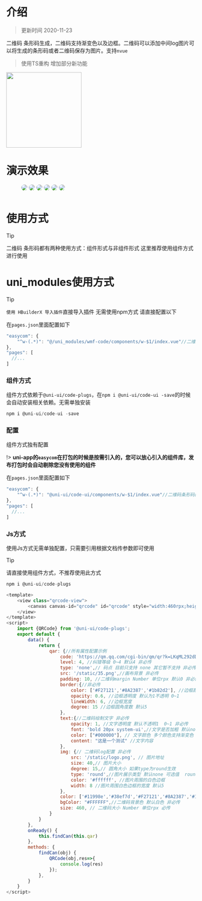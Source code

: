 # 介绍

> 更新时间 2020-11-23

二维码 条形码生成，二维码支持渐变色以及边框。二维码可以添加中间log图片可以将生成的条形码或者二维码保存为图片。支持`nvue`

> 使用TS重构 增加部分新功能


<img src="https://img.lovewmf.com/20211122.png" width="200"/>

# 演示效果

<figure>
<img src="https://p6-juejin.byteimg.com/tos-cn-i-k3u1fbpfcp/07d4381cff624fc79ab28cdd1bf3cc6a~tplv-k3u1fbpfcp-watermark.image" style="margin-bottom: 10px;border-radius: 10px;" />
<img src="https://p1-juejin.byteimg.com/tos-cn-i-k3u1fbpfcp/71d7c20e8c91495c81d245ccfc83d7e7~tplv-k3u1fbpfcp-watermark.image" style="margin-bottom: 10px;border-radius: 10px;" />
<img src="https://p3-juejin.byteimg.com/tos-cn-i-k3u1fbpfcp/bfe9eb88cea44007b2627bb640343dcc~tplv-k3u1fbpfcp-watermark.image" style="margin-bottom: 10px;border-radius: 10px;" />
<img src="https://p1-juejin.byteimg.com/tos-cn-i-k3u1fbpfcp/b625254802404a9b84bd699e67b03db4~tplv-k3u1fbpfcp-watermark.image" style="margin-bottom: 10px;border-radius: 10px;" />
<img src="https://p9-juejin.byteimg.com/tos-cn-i-k3u1fbpfcp/f84328d92b104edbad4c34a8665b4c72~tplv-k3u1fbpfcp-watermark.image" style="margin-bottom: 10px;border-radius: 10px;" />
<img src="https://p6-juejin.byteimg.com/tos-cn-i-k3u1fbpfcp/c1548ccd6c944bbe90ef288817077b8c~tplv-k3u1fbpfcp-watermark.image" style="margin-bottom: 10px;border-radius: 10px;" />
</figure>

# 使用方式

> [!TIP]
> 二维码 条形码都有两种使用方式：组件形式与非组件形式 这里推荐使用组件方式进行使用


# uni_modules使用方式

> [!TIP]
> `使用 HBuilderX 导入插件`直接导入插件 无需使用npm方式 请直接配置以下

在`pages.json`里面配置如下
```js
"easycom": {
	"^w-(.*)": "@/uni_modules/wmf-code/components/w-$1/index.vue"//二维码条形码的配置 如果是npm方式使用 @uni-ui/code-ui/components/w-$1/index.vue
},
"pages": [
  //...
]
```

### 组件方式

组件方式依赖于`@uni-ui/code-plugs`，在`npm i @uni-ui/code-ui -save`的时候会自动安装相关依赖。无需单独安装

```js
npm i @uni-ui/code-ui -save
```
### 配置

组件方式独有配置

!> **uni-app的`easycom`在打包的时候是按需引入的，您可以放心引入的组件库，发布打包时会自动剔除您没有使用的组件**

在`pages.json`里面配置如下
```js
"easycom": {
	"^w-(.*)": "@uni-ui/code-ui/components/w-$1/index.vue"//二维码条形码的配置
},
"pages": [
  //...
]
```

### Js方式

使用Js方式无需单独配置，只需要引用根据文档传参数即可使用

> [!TIP]
> 请直接使用组件方式，不推荐使用此方式

```js
npm i @uni-ui/code-plugs
```

```js
<template>
	<view class="qrcode-view">
		<canvas canvas-id="qrcode" id="qrcode" style="width:460rpx;height: 460rpx" />
	</view>
</template>
<script>
	import {QRCode} from '@uni-ui/code-plugs';
	export default {
		data() {
			return {
				qar: {//所有属性配置示例
					code: 'https://qm.qq.com/cgi-bin/qm/qr?k=LKqML292dD2WvwQfAJXBUmvgbiB_TZWF&noverify=0', //必传
					level: 4, //纠错等级 0~4 默认4 非必传
					type: 'none',// 码点 目前只支持 none 其它暂不支持 非必传
					src: '/static/35.png',//画布背景 非必传
					padding: 10, //二维码margin Number 单位rpx 默认0 非必传
					border:{//非必传
						color: ['#F27121','#8A2387','#1b82d2'], //边框颜色支持渐变色 最多10种颜色 如果默认黑色此属性不需要传
						opacity: 0.6, //边框透明度 默认为1不透明 0~1
						lineWidth: 6, //边框宽度
						degree: 15 //边框圆角度数 默认5
					},
					text:{//二维码绘制文字 非必传
						opacity: 1, //文字透明度 默认不透明1  0~1 非必传
						font: 'bold 20px system-ui',//文字是否加粗 默认normal 20px system-ui 非必传
						color: ["#000000"], // 文字颜色 多个颜色支持渐变色 默认黑色 非必传
						content: "这是一个测试" //文字内容
					},
					img: {// 二维码log配置 非必传
						src: '/static/logo.png', // 图片地址
						size: 40,// 图片大小
						degree: 15,// 圆角大小 如果type为round生效
						type: 'round',//图片展示类型 默认none 可选值  round圆角  circle圆 如果为round 可以传入degree设置圆角大小 默认 5
						color: '#ffffff', //图片周围的白色边框
						width: 8 //图片周围白色边框的宽度 默认5
					},
					color: ['#11998e','#38ef7d','#F27121','#8A2387','#1b82d2'], //二维码颜色支持渐变 最多10种颜色 默认黑色 非必传
					bgColor: "#FFFFFF",//二维码背景色 默认白色 非必传
					size: 460, // 二维码大小 Number 单位rpx 必传
				}
			}
		},
		onReady() {
			this.findCan(this.qar)
		},
		methods: {
			findCan(obj) {
				QRCode(obj,res=>{
					console.log(res)
				});
			},
		}
	}
</script>
```